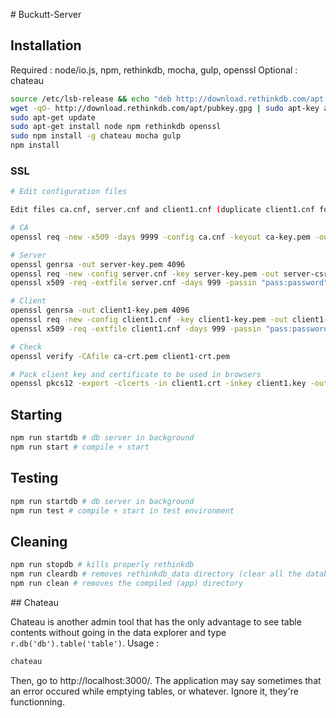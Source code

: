 # Buckutt-Server

## Installation

Required : node/io.js, npm, rethinkdb, mocha, gulp, openssl
Optional : chateau

```sh
source /etc/lsb-release && echo "deb http://download.rethinkdb.com/apt $DISTRIB_CODENAME main" | sudo tee /etc/apt/sources.list.d/rethinkdb.list
wget -qO- http://download.rethinkdb.com/apt/pubkey.gpg | sudo apt-key add -
sudo apt-get update
sudo apt-get install node npm rethinkdb openssl
sudo npm install -g chateau mocha gulp
npm install
```

### SSL

```sh
# Edit configuration files

Edit files ca.cnf, server.cnf and client1.cnf (duplicate client1.cnf for every device)

# CA
openssl req -new -x509 -days 9999 -config ca.cnf -keyout ca-key.pem -out ca-crt.pem

# Server
openssl genrsa -out server-key.pem 4096
openssl req -new -config server.cnf -key server-key.pem -out server-csr.pem
openssl x509 -req -extfile server.cnf -days 999 -passin "pass:password" -in server-csr.pem -CA ca-crt.pem -CAkey ca-key.pem -CAcreateserial -out server-crt.pem

# Client
openssl genrsa -out client1-key.pem 4096
openssl req -new -config client1.cnf -key client1-key.pem -out client1-csr.pem
openssl x509 -req -extfile client1.cnf -days 999 -passin "pass:password" -in client1-csr.pem -CA ca-crt.pem -CAkey ca-key.pem -CAcreateserial -out client1-crt.pem

# Check
openssl verify -CAfile ca-crt.pem client1-crt.pem

# Pack client key and certificate to be used in browsers
openssl pkcs12 -export -clcerts -in client1.crt -inkey client1.key -out client1.p12
```

## Starting

```sh
npm run startdb # db server in background
npm run start # compile + start
```

## Testing

```sh
npm run startdb # db server in background
npm run test # compile + start in test environment
```

## Cleaning

```sh
npm run stopdb # kills properly rethinkdb
npm run cleardb # removes rethinkdb_data directory (clear all the database)
npm run clean # removes the compiled (app) directory
```

## Chateau

Chateau is another admin tool that has the only advantage to see table contents without going in the data explorer
and type `r.db('db').table('table')`.
Usage :
```sh
chateau
```

Then, go to http://localhost:3000/. The application may say sometimes that an error occured while emptying tables, or
whatever. Ignore it, they're functionning.
